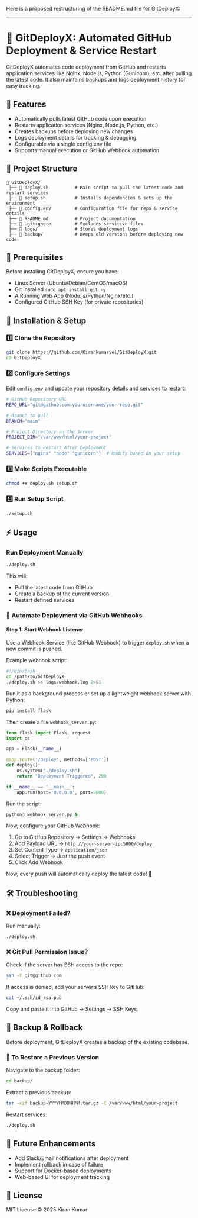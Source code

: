 Here is a proposed restructuring of the README.md file for GitDeployX:

---

# 🚀 GitDeployX: Automated GitHub Deployment & Service Restart

GitDeployX automates code deployment from GitHub and restarts application services like Nginx, Node.js, Python (Gunicorn), etc. after pulling the latest code. It also maintains backups and logs deployment history for easy tracking.

## 📌 Features
- Automatically pulls latest GitHub code upon execution
- Restarts application services (Nginx, Node.js, Python, etc.)
- Creates backups before deploying new changes
- Logs deployment details for tracking & debugging
- Configurable via a single config.env file
- Supports manual execution or GitHub Webhook automation

## 📂 Project Structure
```
📁 GitDeployX/
 ├── 📄 deploy.sh          # Main script to pull the latest code and restart services
 ├── 📄 setup.sh           # Installs dependencies & sets up the environment
 ├── 📄 config.env         # Configuration file for repo & service details
 ├── 📄 README.md          # Project documentation
 ├── 📄 .gitignore         # Excludes sensitive files
 ├── 📂 logs/              # Stores deployment logs
 ├── 📂 backup/            # Keeps old versions before deploying new code
```

## 🔧 Prerequisites
Before installing GitDeployX, ensure you have:
- Linux Server (Ubuntu/Debian/CentOS/macOS)
- Git Installed `sudo apt install git -y`
- A Running Web App (Node.js/Python/Nginx/etc.)
- Configured GitHub SSH Key (for private repositories)

## 🚀 Installation & Setup

### 1️⃣ Clone the Repository
```bash
git clone https://github.com/Kirankumarvel/GitDeployX.git
cd GitDeployX
```

### 2️⃣ Configure Settings
Edit `config.env` and update your repository details and services to restart:

```bash
# GitHub Repository URL
REPO_URL="git@github.com:yourusername/your-repo.git"

# Branch to pull
BRANCH="main"

# Project Directory on the Server
PROJECT_DIR="/var/www/html/your-project"

# Services to Restart After Deployment
SERVICES=("nginx" "node" "gunicorn")  # Modify based on your setup
```

### 3️⃣ Make Scripts Executable
```bash
chmod +x deploy.sh setup.sh
```

### 4️⃣ Run Setup Script
```bash
./setup.sh
```

## ⚡ Usage

### Run Deployment Manually
```bash
./deploy.sh
```
This will:
- Pull the latest code from GitHub
- Create a backup of the current version
- Restart defined services

### 📅 Automate Deployment via GitHub Webhooks

#### Step 1: Start Webhook Listener
Use a Webhook Service (like GitHub Webhook) to trigger `deploy.sh` when a new commit is pushed.

Example webhook script:

```bash
#!/bin/bash
cd /path/to/GitDeployX
./deploy.sh >> logs/webhook.log 2>&1
```

Run it as a background process or set up a lightweight webhook server with Python:

```bash
pip install flask
```

Then create a file `webhook_server.py`:

```python
from flask import Flask, request
import os

app = Flask(__name__)

@app.route('/deploy', methods=['POST'])
def deploy():
    os.system("./deploy.sh")
    return "Deployment Triggered", 200

if __name__ == '__main__':
    app.run(host='0.0.0.0', port=5000)
```

Run the script:

```bash
python3 webhook_server.py &
```

Now, configure your GitHub Webhook:

1. Go to GitHub Repository → Settings → Webhooks
2. Add Payload URL → `http://your-server-ip:5000/deploy`
3. Set Content Type → `application/json`
4. Select Trigger → Just the push event
5. Click Add Webhook

Now, every push will automatically deploy the latest code! 🚀

## 🛠️ Troubleshooting

### ❌ Deployment Failed?
Run manually:

```bash
./deploy.sh
```

### ❌ Git Pull Permission Issue?
Check if the server has SSH access to the repo:

```bash
ssh -T git@github.com
```

If access is denied, add your server’s SSH key to GitHub:

```bash
cat ~/.ssh/id_rsa.pub
```
Copy and paste it into GitHub → Settings → SSH Keys.

## 🔄 Backup & Rollback
Before deployment, GitDeployX creates a backup of the existing codebase.

### 📝 To Restore a Previous Version
Navigate to the backup folder:

```bash
cd backup/
```

Extract a previous backup:

```bash
tar -xzf backup-YYYYMMDDHHMM.tar.gz -C /var/www/html/your-project
```

Restart services:

```bash
./deploy.sh
```

## 📜 Future Enhancements
- Add Slack/Email notifications after deployment
- Implement rollback in case of failure
- Support for Docker-based deployments
- Web-based UI for deployment tracking

## 📃 License
MIT License © 2025 Kiran Kumar 

